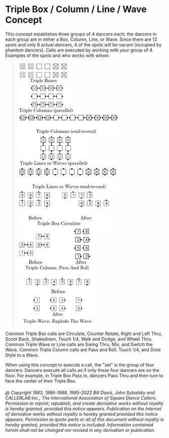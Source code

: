 
# Triple Box / Column / Line / Wave Concept

This concept establishes three groups of 4 dancers each; the dancers in each group are in either a Box,
Column, Line, or Wave. Since there are 12 spots and only 8 actual dancers, 4 of the spots will be vacant
(occupied by phantom dancers). Calls are executed by working with your group of 4. Examples of the spots
and who works with whom:

> 
> ![alt](triple_box_1.png)  
> ![alt](triple_box_2.png)  
> ![alt](triple_box_3.png)  
> ![alt](triple_box_4.png)  
> ![alt](triple_box_5.png)  
> ![alt](triple_box_6.png)  
> ![alt](triple_box_7.png)  
> ![alt](triple_box_8.png)  
> 

Common Triple Box calls are Circulate, Counter Rotate, Right and
Left Thru, Scoot Back, Shakedown, Touch 1/4, Walk and Dodge, and Wheel
Thru. Common Triple Wave or Line calls are Swing Thru, Mix, and Switch
the Wave.  Common Triple Column calls are Pass and Roll, Touch 1/4, and Dixie Style to a Wave.

When using this concept to execute a call, the "set" is the group of four dancers.
Dancers execute all calls as if only these four dancers are on the floor.
For example, in Triple Box Pass In, dancers Pass Thru
and then turn to face the center of their Triple Box.

###### @ Copyright 1983, 1986-1988, 1995-2022 Bill Davis, John Sybalsky and CALLERLAB Inc., The International Association of Square Dance Callers. Permission to reprint, republish, and create derivative works without royalty is hereby granted, provided this notice appears. Publication on the Internet of derivative works without royalty is hereby granted provided this notice appears. Permission to quote parts or all of this document without royalty is hereby granted, provided this notice is included. Information contained herein shall not be changed nor revised in any derivation or publication.
